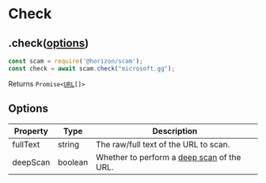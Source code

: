 # Check
## .check([options](#options))

```js
const scam = require('@horizon/scam');
const check = await scam.check("microsoft.gg");
```

Returns <code>Promise<[URL](URL)[]></code>

## Options
Property | Type | Description
--- | --- | ---
fullText | string | The raw/full text of the URL to scan.
deepScan | boolean | Whether to perform a [deep scan](deepScan) of the URL.
